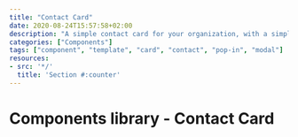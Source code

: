 ```yaml
---
title: "Contact Card"
date: 2020-08-24T15:57:58+02:00
description: "A simple contact card for your organization, with a simple pop in for additional contact information"
categories: ["Components"]
tags: ["component", "template", "card", "contact", "pop-in", "modal"]
resources:
- src: '*/'
  title: 'Section #:counter'
---
```


# Components library - Contact Card

